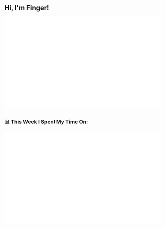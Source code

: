 <h2> Hi, I'm Finger!</h2>

<img align="right" src="https://raw.githubusercontent.com/spianmo/github-stats/master/generated/overview.svg#gh-light-mode-only">

<!-- <img align="right" height="160em" src="https://github-readme-stats-eight-theta.vercel.app/api/top-langs/?username=spianmo&layout=compact&langs_count=8&theme=algolia"/>	 -->
	
```go
package main

type Me struct {
	Name   string
	Job    string
	Code   string
	Skills string
}

func main() {
	me := &Me{
		Name:   "Finger",
		Job:    "Client-side Engineer",
		Code:   "Java and C++ and Others",
		Skills: "Android Security NLP ^o^",
	}
	_ = me
}
```


<h3>📊 This Week I Spent My Time On:</h3>
<img align='right' src="https://raw.githubusercontent.com/spianmo/github-stats/master/generated/languages.svg#gh-light-mode-only">

<!--START_SECTION:waka-->

```text
Vue.js                   4 hrs 39 mins   ███████▒░░░░░░░░░░░░░░░░░   29.38 %
C++                      4 hrs 11 mins   ██████▓░░░░░░░░░░░░░░░░░░   26.44 %
JavaScript               1 hr 43 mins    ██▓░░░░░░░░░░░░░░░░░░░░░░   10.91 %
CMake                    1 hr 18 mins    ██░░░░░░░░░░░░░░░░░░░░░░░   08.24 %
TypeScript               1 hr 17 mins    ██░░░░░░░░░░░░░░░░░░░░░░░   08.16 %
ObjectiveC               1 hr 4 mins     █▓░░░░░░░░░░░░░░░░░░░░░░░   06.78 %
```

<!--END_SECTION:waka-->
